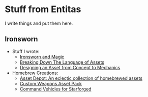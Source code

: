 # Stuff from Entitas

I write things and put them here.

## Ironsworn
- Stuff I wrote:
  - [Ironsworn and Magic](/ironsworn-magic.md)
  - [Breaking Down The Language of Assets](/asset-language.md)
  - [Designing an Asset from Concept to Mechanics](/asset-design.md)
- Homebrew Creations:
  - [Asset Depot: An eclectic collection of homebrewed assets](/asset-depot.md)
  - [Custom Weapons Asset Pack](/custom-weapons/index.md)
  - [Command Vehicles for Starforged](/starship-assets.md)